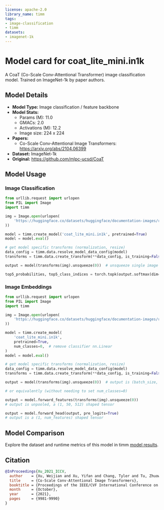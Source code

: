 ```yaml
---
license: apache-2.0
library_name: timm
tags:
- image-classification
- timm
datasets:
- imagenet-1k
---
```

# Model card for coat_lite_mini.in1k

A CoaT (Co-Scale Conv-Attentional Transformer) image classification model. Trained on ImageNet-1k by paper authors.

## Model Details
- **Model Type:** Image classification / feature backbone
- **Model Stats:**
  - Params (M): 11.0
  - GMACs: 2.0
  - Activations (M): 12.2
  - Image size: 224 x 224
- **Papers:**
  - Co-Scale Conv-Attentional Image Transformers: https://arxiv.org/abs/2104.06399
- **Dataset:** ImageNet-1k
- **Original:** https://github.com/mlpc-ucsd/CoaT

## Model Usage
### Image Classification
```python
from urllib.request import urlopen
from PIL import Image
import timm

img = Image.open(urlopen(
    'https://huggingface.co/datasets/huggingface/documentation-images/resolve/main/beignets-task-guide.png'
))

model = timm.create_model('coat_lite_mini.in1k', pretrained=True)
model = model.eval()

# get model specific transforms (normalization, resize)
data_config = timm.data.resolve_model_data_config(model)
transforms = timm.data.create_transform(**data_config, is_training=False)

output = model(transforms(img).unsqueeze(0))  # unsqueeze single image into batch of 1

top5_probabilities, top5_class_indices = torch.topk(output.softmax(dim=1) * 100, k=5)
```

### Image Embeddings
```python
from urllib.request import urlopen
from PIL import Image
import timm

img = Image.open(urlopen(
    'https://huggingface.co/datasets/huggingface/documentation-images/resolve/main/beignets-task-guide.png'
))

model = timm.create_model(
    'coat_lite_mini.in1k',
    pretrained=True,
    num_classes=0,  # remove classifier nn.Linear
)
model = model.eval()

# get model specific transforms (normalization, resize)
data_config = timm.data.resolve_model_data_config(model)
transforms = timm.data.create_transform(**data_config, is_training=False)

output = model(transforms(img).unsqueeze(0))  # output is (batch_size, num_features) shaped tensor

# or equivalently (without needing to set num_classes=0)

output = model.forward_features(transforms(img).unsqueeze(0))
# output is unpooled, a (1, 50, 512) shaped tensor

output = model.forward_head(output, pre_logits=True)
# output is a (1, num_features) shaped tensor
```

## Model Comparison
Explore the dataset and runtime metrics of this model in timm [model results](https://github.com/huggingface/pytorch-image-models/tree/main/results).

## Citation
```bibtex
@InProceedings{Xu_2021_ICCV,
  author    = {Xu, Weijian and Xu, Yifan and Chang, Tyler and Tu, Zhuowen},
  title     = {Co-Scale Conv-Attentional Image Transformers},
  booktitle = {Proceedings of the IEEE/CVF International Conference on Computer Vision (ICCV)},
  month     = {October},
  year      = {2021},
  pages     = {9981-9990}
}
```
